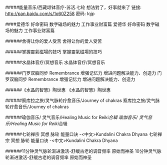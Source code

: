 #####能量音乐/西藏颂钵音疗-苏活.七轮
想法對了，好事就來了 链接: http://pan.baidu.com/s/1o60Z258 密码: lqjp  
 
####爱德华 好命密码 数字磁场的魅力 工作事业财富篇
爱德华 好命密码 数字磁场的魅力 工作事业财富篇

######舍得让你的爱人受苦
舍得让你的爱人受苦

######掌握靈氣磁場的技巧
掌握靈氣磁場的技巧

######水晶钵音疗/冥想音乐
水晶钵音疗/冥想音乐

######门罗双脑同步 Remembrance 增强记忆力 增进问题解决能力、创造力
门罗双脑同步 Remembrance 增强记忆力 增进问题解决能力、创造力

######《水晶的智慧》陶世惠
《水晶的智慧》陶世惠

######察库拉之旅/灵气脉轮疗愈音乐/Journey of chakras
察库拉之旅/灵气脉轮疗愈音乐/Journey of chakras

######瑜伽音乐/ 灵气音乐/Healing Music for Reiki*合辑
瑜伽音乐/ 灵气音乐/Healing Music for Reiki*合辑

######七轮禅宗 冥想 脉轮 能量口诀 -<中文>Kundalini Chakra Dhyana
七轮禅宗 冥想 脉轮 能量口诀 -<中文>Kundalini Chakra Dhyana

 
######11分钟灵气脉轮渐进激活-舒缓古老的调音频率 原始而神圣
10分钟灵气脉轮渐进激活-舒缓古老的调音频率 原始而神圣
